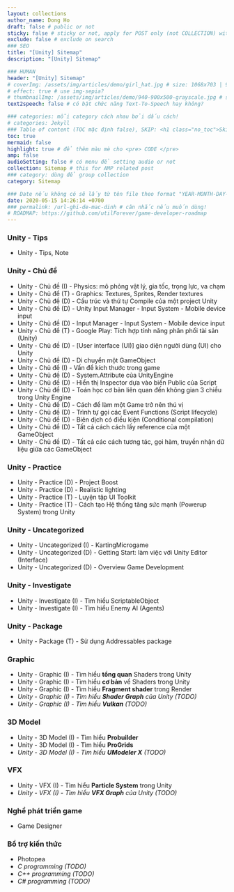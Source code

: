 ```yaml
---
layout: collections
author_name: Dong Ho
draft: false # public or not
sticky: false # sticky or not, apply for POST only (not COLLECTION) with including thumbnailImg
exclude: false # exclude on search
### SEO
title: "[Unity] Sitemap"
description: "[Unity] Sitemap"

### HUMAN
header: "[Unity] Sitemap"
# coverImg: /assets/img/articles/demo/girl_hat.jpg # size: 1068x703 | 900x500 | 600x400
# effect: true # use img-sepia?
# thumbnailImg: /assets/img/articles/demo/940-900x500-grayscale.jpg # size: 900x500 | 600x400
text2speech: false # có bật chức năng Text-To-Speech hay không?

### categories: mỗi category cách nhau bởi dấu cách!
# categories: Jekyll
### Table of content (TOC mặc định false), SKIP: <h1 class="no_toc">Skip toc</h1> hoặc <div class="no_toc_section">
toc: true
mermaid: false
highlight: true # để thêm màu mè cho <pre> CODE </pre>
amp: false
audioSetting: false # có menu để setting audio or not
collection: Sitemap # this for AMP related post
### category: dùng để group collection
category: Sitemap

### Date nếu không có sẽ lấy từ tên file theo format "YEAR-MONTH-DAY-title.md"
date: 2020-05-15 14:26:14 +0700
### permalink: /url-ghi-de-mac-dinh # cân nhắc nếu muốn dùng!
# ROADMAP: https://github.com/utilForever/game-developer-roadmap
---
```


### Unity - Tips
- Unity - Tips, Note

### Unity - Chủ đề
- Unity - Chủ đề (I) - Physics: mô phỏng vật lý, gia tốc, trọng lực, va chạm
- Unity - Chủ đề (T) - Graphics: Textures, Sprites, Render textures
- Unity - Chủ đề (D) - Cấu trúc và thứ tự Compile của một project Unity
- Unity - Chủ đề (D) - Unity Input Manager - Input System - Mobile device input
- Unity - Chủ đề (D) - Input Manager - Input System - Mobile device input
- Unity - Chủ đề (T) - Google Play: Tích hợp tính năng phân phối tài sản (Unity)
- Unity - Chủ đề (D) - [User interface (UI)] giao diện người dùng (UI) cho Unity
- Unity - Chủ đề (D) - Di chuyển một GameObject
- Unity - Chủ đề (I) - Vấn đề kích thước trong game
- Unity - Chủ đề (D) - System.Attribute của UnityEngine
- Unity - Chủ đề (D) - Hiển thị Inspector dựa vào biến Public của Script
- Unity - Chủ đề (D) - Toán học cơ bản liên quan đến không gian 3 chiều trong Unity Engine
- Unity - Chủ đề (D) - Cách để làm một Game trở nên thú vị
- Unity - Chủ đề (D) - Trình tự gọi các Event Functions (Script lifecycle)
- Unity - Chủ đề (D) - Biên dịch có điều kiện (Conditional compilation)
- Unity - Chủ đề (D) - Tất cả cách cách lấy reference của một GameObject
- Unity - Chủ đề (D) - Tất cả các cách tương tác, gọi hàm, truyền nhận dữ liệu giữa các GameObject

### Unity - Practice
- Unity - Practice (D) - Project Boost
- Unity - Practice (D) - Realistic lighting
- Unity - Practice (T) - Luyện tập UI Toolkit
- Unity - Practice (T) - Cách tạo Hệ thống tăng sức mạnh (Powerup System) trong Unity

### Unity - Uncategorized
- Unity - Uncategorized (I) - KartingMicrogame
- Unity - Uncategorized (D) - Getting Start: làm việc với Unity Editor (Interface)
- Unity - Uncategorized (D) - Overview Game Development

### Unity - Investigate
- Unity - Investigate (I) - Tìm hiểu ScriptableObject
- Unity - Investigate (I) - Tìm hiểu Enemy AI (Agents)

### Unity - Package
- Unity - Package (T) - Sử dụng Addressables package

### Graphic
- Unity - Graphic (I) - Tìm hiểu **tổng quan** Shaders trong Unity
- Unity - Graphic (I) - Tìm hiểu **cơ bản** về Shaders trong Unity
- Unity - Graphic (I) - Tìm hiểu **Fragment shader** trong Render
- *Unity - Graphic (I) - Tìm hiểu **Shader Graph** của Unity (TODO)*
- *Unity - Graphic (I) - Tìm hiểu **Vulkan** (TODO)*

### 3D Model
- Unity - 3D Model (I) - Tìm hiểu **Probuilder**
- Unity - 3D Model (I) - Tìm hiểu **ProGrids**
- *Unity - 3D Model (I) - Tìm hiểu **UModeler X** (TODO)*

### VFX
- Unity - VFX (I) - Tìm hiểu **Particle System** trong Unity
- *Unity - VFX (I) - Tìm hiểu **VFX Graph** của Unity (TODO)*

### Nghề phát triển game
- Game Designer

### Bổ trợ kiến thức
- Photopea
- *C programming (TODO)*
- *C++ programming (TODO)*
- *C# programming (TODO)*